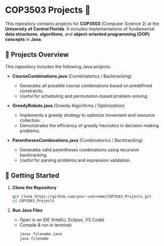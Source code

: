 # COP3503 Projects 🚀

This repository contains projects for **COP3503** (Computer Science 2) at the **University of Central Florida**. It includes implementations of fundamental **data structures**, **algorithms**, and **object-oriented programming (OOP) concepts** in **Java**.

## 📂 Projects Overview

This repository includes the following Java projects:

- **CourseCombinations.java** (Combinatorics / Backtracking)  
  - Generates all possible course combinations based on predefined constraints.  
  - Useful for scheduling and permutation-based problem-solving.

- **GreedyRobots.java** (Greedy Algorithms / Optimization)  
  - Implements a greedy strategy to optimize movement and resource collection.  
  - Demonstrates the efficiency of greedy heuristics in decision-making problems.

- **ParenthesesCombinations.java** (Combinatorics / Backtracking)  
  - Generates valid parentheses combinations using recursive backtracking.  
  - Useful for parsing problems and expression validation.

## 🚀 Getting Started

1. **Clone the Repository**  
   ```sh
   git clone https://github.com/your-username/COP3503_Projects.git
   cd COP3503_Projects
   ```

2. **Run Java Files**
   - Open in an IDE (IntelliJ, Eclipse, VS Code)
   - Compile & run in terminal:
     ```sh
     javac filename.java
     java filename
     ```
